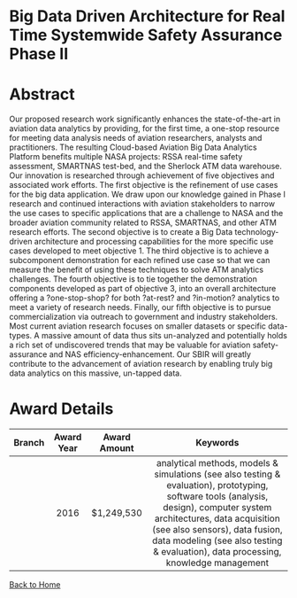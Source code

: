 
Big Data Driven Architecture for Real Time Systemwide Safety Assurance Phase II
===============================================================================

# Abstract


Our proposed research work significantly enhances the state-of-the-art in aviation data analytics by providing, for the first time, a one-stop resource for meeting data analysis needs of aviation researchers, analysts and practitioners.  The resulting Cloud-based Aviation Big Data Analytics Platform benefits multiple NASA projects: RSSA real-time safety assessment, SMARTNAS test-bed, and the Sherlock ATM data warehouse. Our innovation is researched through achievement of five objectives and associated work efforts. The first objective is the refinement of use cases for the big data application. We draw upon our knowledge gained in Phase I research and continued interactions with aviation stakeholders to narrow the use cases to specific applications that are a challenge to NASA and the broader aviation community related to RSSA, SMARTNAS, and other ATM research efforts. The second objective is to create a Big Data technology-driven architecture and processing capabilities for the more specific use cases developed to meet objective 1. The third objective is to achieve a subcomponent demonstration for each refined use case so that we can measure the benefit of using these techniques to solve ATM analytics challenges. The fourth objective is to tie together the demonstration components developed as part of objective 3, into an overall architecture offering a ?one-stop-shop? for both ?at-rest? and ?in-motion? analytics to meet a variety of research needs. Finally, our fifth objective is to pursue commercialization via outreach to government and industry stakeholders. Most current aviation research focuses on smaller datasets or specific data-types. A massive amount of data thus sits un-analyzed and potentially holds a rich set of undiscovered trends that may be valuable for aviation safety-assurance and NAS efficiency-enhancement. Our SBIR will greatly contribute to the advancement of aviation research by enabling truly big data analytics on this massive, un-tapped data.  

# Award Details

|Branch|Award Year|Award Amount|Keywords|
| :---: | :---: | :---: | :---: |
||2016|$1,249,530|analytical methods, models & simulations (see also testing & evaluation), prototyping, software tools (analysis, design), computer system architectures, data acquisition (see also sensors), data fusion, data modeling (see also testing & evaluation), data processing, knowledge management|
  
  


[Back to Home](https://github.com/chrischow/dod_sbir_awards#224)